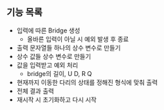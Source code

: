 ## 기능 목록
- 입력에 따른 Bridge 생성
  - 올바른 입력이 아닐 시 예외 발생 후 종료
- 출력 문자열들 하나의 상수 변수로 만들기
- 상수 값들 상수 변수로 만들기
- 값을 입력받고 예외 처리
  - bridge의 길이, U D, R Q
- 현재까지 이동한 다리의 상태를 정해진 형식에 맞춰 출력
- 전체 결과 출력
- 재시작 시 초기화하고 다시 시작